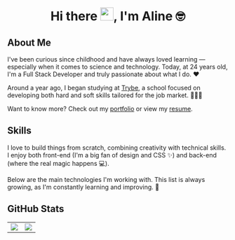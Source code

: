 <h1 align="center">
  Hi there <img src="https://raw.githubusercontent.com/MartinHeinz/MartinHeinz/master/wave.gif" width="30" />, I'm <b>Aline</b> 🤓
</h1>

<h2><b>About Me</b></h2>
<p>
  I've been curious since childhood and have always loved learning — especially when it comes to science and technology. Today, at 24 years old, I'm a Full Stack Developer and truly passionate about what I do. ❤️
</p>
<p>
  Around a year ago, I began studying at <a href="https://www.betrybe.com/">Trybe</a>, a school focused on developing both hard and soft skills tailored for the job market. 👩🏻‍🎓
</p>
<p>
  Want to know more? Check out my <a href="https://alinecarolina.github.io/">portfolio</a> or view my <a href="https://drive.google.com/file/d/19w0cmdZEOOEqyvlMqeJaL_Ny0GLBgQEM/view">resume</a>.
</p>

<h2><b>Skills</b></h2>
<p>
  I love to build things from scratch, combining creativity with technical skills. I enjoy both front-end (I'm a big fan of design and CSS ✨) and back-end (where the real magic happens 💻).
</p>
<p>
  Below are the main technologies I'm working with. This list is always growing, as I'm constantly learning and improving. 🧠
</p>

<!-- Aqui seguem os ícones das stacks, mantidos como estão no seu README -->

<!-- Continue com sua lista de stacks dividida por categoria como você já fez -->

<h2><b>GitHub Stats</b></h2>
<table align="center">
  <tr>
    <td>
      <a href="https://github.com/anuraghazra/github-readme-stats" target="_blank" rel="noopener noreferrer">
        <img align="center" src="https://github-readme-stats.vercel.app/api?username=AlineCarolina&show_icons=true&theme=jolly" />
      </a>
    </td>
    <td>
      <a href="https://github.com/anuraghazra/github-readme-stats" target="_blank" rel="noopener noreferrer">
        <img align="center" src="https://github-readme-stats.vercel.app/api/top-langs/?username=AlineCarolina&layout=compact&theme=jolly" />
      </a>
    </td>
  </tr>
</table>
